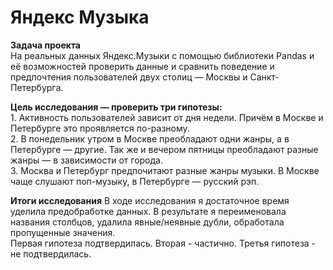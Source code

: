 # Яндекс Музыка
**Задача проекта**
<br>На реальных данных Яндекс.Музыки c помощью библиотеки Pandas и её возможностей проверить данные и сравнить поведение и предпочтения пользователей двух столиц — Москвы и Санкт-Петербурга.

**Цель исследования — проверить три гипотезы:**
<br>1. Активность пользователей зависит от дня недели. Причём в Москве и Петербурге это проявляется по-разному.
<br>2. В понедельник утром в Москве преобладают одни жанры, а в Петербурге — другие. Так же и вечером пятницы преобладают разные жанры — в зависимости от города.
<br>3. Москва и Петербург предпочитают разные жанры музыки. В Москве чаще слушают поп-музыку, в Петербурге — русский рэп.

**Итоги исследования**
В ходе исследования я достаточное время уделила предобработке данных. В результате я переименовала названия столбцов, удалила явные/неявные дубли, обработала пропущенные значения.
<br> Первая гипотеза подтвердилась. Вторая - частично. Третья гипотеза - не подтвердилась. 


